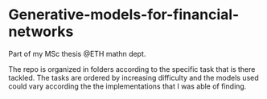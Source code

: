 # Generative-models-for-financial-networks

Part of my MSc thesis @ETH mathn dept.

The repo is organized in folders according to the specific task that is there tackled. The tasks are ordered by increasing difficulty and the models used could vary according the the implementations that I was able of finding.
